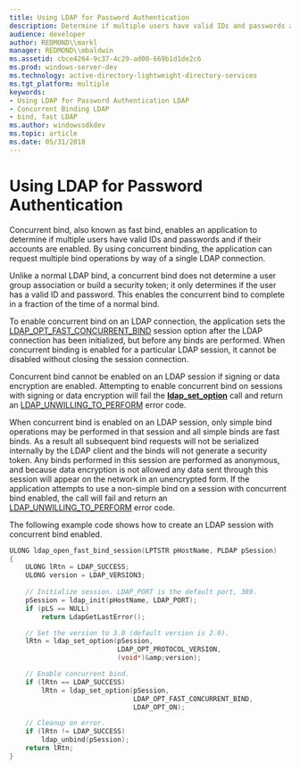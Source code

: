 ```yaml
---
title: Using LDAP for Password Authentication
description: Determine if multiple users have valid IDs and passwords and if their accounts are enabled.
audience: developer
author: REDMOND\\markl
manager: REDMOND\\mbaldwin
ms.assetid: cbce4264-9c37-4c29-ad00-669b1d1de2c6
ms.prod: windows-server-dev
ms.technology: active-directory-lightweight-directory-services
ms.tgt_platform: multiple
keywords:
- Using LDAP for Password Authentication LDAP
- Concurrent Binding LDAP
- bind, fast LDAP
ms.author: windowssdkdev
ms.topic: article
ms.date: 05/31/2018
---
```


# Using LDAP for Password Authentication

Concurrent bind, also known as fast bind, enables an application to determine if multiple users have valid IDs and passwords and if their accounts are enabled. By using concurrent binding, the application can request multiple bind operations by way of a single LDAP connection.

Unlike a normal LDAP bind, a concurrent bind does not determine a user group association or build a security token; it only determines if the user has a valid ID and password. This enables the concurrent bind to complete in a fraction of the time of a normal bind.

To enable concurrent bind on an LDAP connection, the application sets the [LDAP\_OPT\_FAST\_CONCURRENT\_BIND](session-options.md) session option after the LDAP connection has been initialized, but before any binds are performed. When concurrent binding is enabled for a particular LDAP session, it cannot be disabled without closing the session connection.

Concurrent bind cannot be enabled on an LDAP session if signing or data encryption are enabled. Attempting to enable concurrent bind on sessions with signing or data encryption will fail the [**ldap\_set\_option**](/previous-versions/windows/desktop/api/Winldap/nf-winldap-ldap_set_option) call and return an [LDAP\_UNWILLING\_TO\_PERFORM](return-values.md) error code.

When concurrent bind is enabled on an LDAP session, only simple bind operations may be performed in that session and all simple binds are fast binds. As a result all subsequent bind requests will not be serialized internally by the LDAP client and the binds will not generate a security token. Any binds performed in this session are performed as anonymous, and because data encryption is not allowed any data sent through this session will appear on the network in an unencrypted form. If the application attempts to use a non-simple bind on a session with concurrent bind enabled, the call will fail and return an [LDAP\_UNWILLING\_TO\_PERFORM](return-values.md) error code.

The following example code shows how to create an LDAP session with concurrent bind enabled.


```C++
ULONG ldap_open_fast_bind_session(LPTSTR pHostName, PLDAP pSession)
{
    ULONG lRtn = LDAP_SUCCESS;
    ULONG version = LDAP_VERSION3;
    
    // Initialize session. LDAP_PORT is the default port, 389.
    pSession = ldap_init(pHostName, LDAP_PORT);
    if (pLS == NULL)
        return LdapGetLastError();

    // Set the version to 3.0 (default version is 2.0).
    lRtn = ldap_set_option(pSession,
                           LDAP_OPT_PROTOCOL_VERSION,
                           (void*)&amp;version);

    // Enable concurrent bind.
    if (lRtn == LDAP_SUCCESS)
        lRtn = ldap_set_option(pSession,
                               LDAP_OPT_FAST_CONCURRENT_BIND,
                               LDAP_OPT_ON);

    // Cleanup on error.
    if (lRtn != LDAP_SUCCESS)
        ldap_unbind(pSession);
    return lRtn;
}
```



 

 




